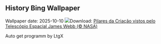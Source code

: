 ## History Bing Wallpaper
Wallpaper date: 2025-10-10
![](https://www.bing.com/th?id=OHR.WebbPillars_PT-BR6044828934_UHD.jpg&w=1000)Download: [Pilares da Criação vistos pelo Telescópio Espacial James Webb (© NASA)](https://www.bing.com/th?id=OHR.WebbPillars_PT-BR6044828934_UHD.jpg)

Auto get programm by LtgX
